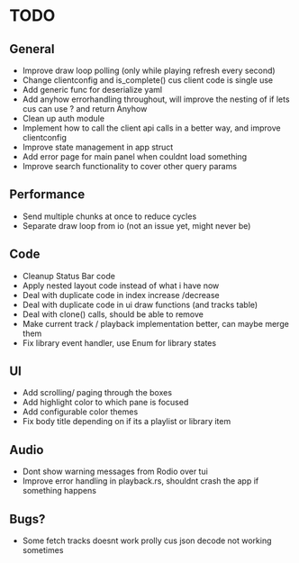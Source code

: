 # TODO

## General
- Improve draw loop polling (only while playing refresh every second)
- Change clientconfig and is_complete() cus client code is single use
- Add generic func for deserialize yaml
- Add anyhow errorhandling throughout, will improve the nesting of if lets cus can use ? and return Anyhow
- Clean up auth module
- Implement how to call the client api calls in a better way, and improve clientconfig
- Improve state management in app struct
- Add error page for main panel when couldnt load something
- Improve search functionality to cover other query params

## Performance
- Send multiple chunks at once to reduce cycles
- Separate draw loop from io (not an issue yet, might never be)

## Code
- Cleanup Status Bar code
- Apply nested layout code instead of what i have now
- Deal with duplicate code in index increase /decrease
- Deal with duplicate code in ui draw functions (and tracks table)
- Deal with clone() calls, should be able to remove
- Make current track / playback implementation better, can maybe merge them
- Fix library event handler, use Enum for library states

## UI
- Add scrolling/ paging through the boxes
- Add highlight color to which pane is focused
- Add configurable color themes
- Fix body title depending on if its a playlist or library item

## Audio
- Dont show warning messages from Rodio over tui
- Improve error handling in playback.rs, shouldnt crash the app if something happens

## Bugs?
- Some fetch tracks doesnt work prolly cus json decode not working sometimes
